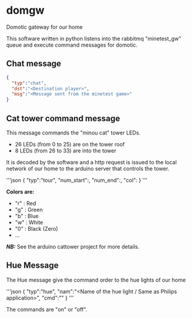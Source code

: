 # domgw
Domotic gateway for our home

This software written in python listens into the rabbitmq "minetest_gw" queue and execute command messages for domotic.

## Chat message
```json
{
  "typ":"chat",
  "dst":"<Destination player>",
  "msg":"<Message sent from the minetest game>"
}
```
  
## Cat tower command message
This message commands the "minou cat" tower LEDs.
  - 26 LEDs (from 0 to 25) are on the tower roof
  - 8 LEDs (from 26 to 33) are into the tower
  
It is decoded by the software and a http request is issued to the local network of our home to the arduino server that controls the tower.
  
'''json
{
  "typ":"tour",
  "num_start":<LED start index>,
  "num_end":<LED end index>,
  "col":<LED color to apply>
}
'''
  
**Colors are:**
- "r" : Red
- "g" : Green
- "b" : Blue
- "w" : White
- "0" : Black (Zero)
- ...

***NB:*** See the arduino cattower project for more details. 

## Hue Message

The Hue message give the command order to the hue lights of our home

'''json
{
  "typ":"hue",
  "nam":"<Name of the hue light / Same as Philips application>",
  "cmd":"<Command to send>"
}
'''

The commands are "on" or "off".
